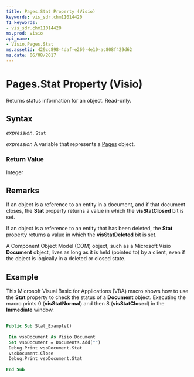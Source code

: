 ```yaml
---
title: Pages.Stat Property (Visio)
keywords: vis_sdr.chm11014420
f1_keywords:
- vis_sdr.chm11014420
ms.prod: visio
api_name:
- Visio.Pages.Stat
ms.assetid: 429cc898-4daf-e269-4e10-ac808f429d62
ms.date: 06/08/2017
---
```



# Pages.Stat Property (Visio)

Returns status information for an object. Read-only.


## Syntax

 _expression_. `Stat`

 _expression_ A variable that represents a [Pages](./Visio.Pages.md) object.


### Return Value

Integer


## Remarks

If an object is a reference to an entity in a document, and if that document closes, the  **Stat** property returns a value in which the **visStatClosed** bit is set.

If an object is a reference to an entity that has been deleted, the  **Stat** property returns a value in which the **visStatDeleted** bit is set.

A Component Object Model (COM) object, such as a Microsoft Visio  **Document** object, lives as long as it is held (pointed to) by a client, even if the object is logically in a deleted or closed state.


## Example

This Microsoft Visual Basic for Applications (VBA) macro shows how to use the  **Stat** property to check the status of a **Document** object. Executing the macro prints 0 (**visStatNormal**) and then 8 (**visStatClosed**) in the **Immediate** window.


```vb
 
Public Sub Stat_Example() 
 
 Dim vsoDocument As Visio.Document 
 Set vsoDocument = Documents.Add("") 
 Debug.Print vsoDocument.Stat 
 vsoDocument.Close 
 Debug.Print vsoDocument.Stat 
 
End Sub
```


